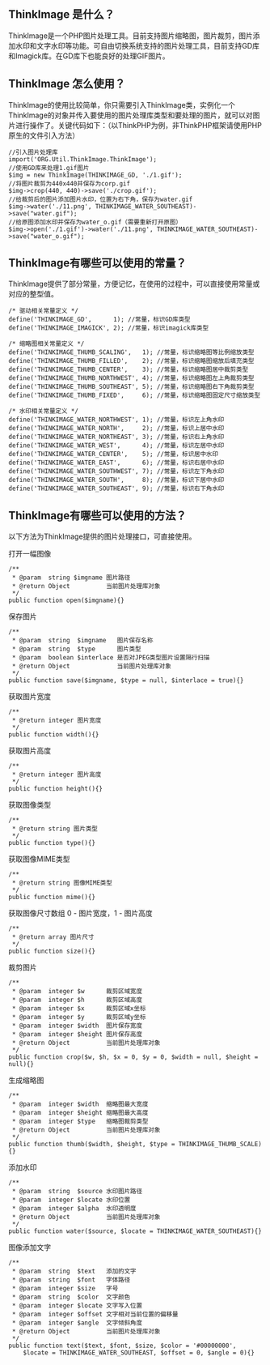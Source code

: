 ## ThinkImage 是什么？

ThinkImage是一个PHP图片处理工具。目前支持图片缩略图，图片裁剪，图片添加水印和文字水印等功能。可自由切换系统支持的图片处理工具，目前支持GD库和Imagick库。在GD库下也能良好的处理GIF图片。

## ThinkImage 怎么使用？

ThinkImage的使用比较简单，你只需要引入ThinkImage类，实例化一个ThinkImage的对象并传入要使用的图片处理库类型和要处理的图片，就可以对图片进行操作了。关键代码如下：（以ThinkPHP为例，非ThinkPHP框架请使用PHP原生的文件引入方法）

	//引入图片处理库
	import('ORG.Util.ThinkImage.ThinkImage'); 
	//使用GD库来处理1.gif图片
	$img = new ThinkImage(THINKIMAGE_GD, './1.gif'); 
	//将图片裁剪为440x440并保存为corp.gif
	$img->crop(440, 440)->save('./crop.gif');
	//给裁剪后的图片添加图片水印，位置为右下角，保存为water.gif
	$img->water('./11.png', THINKIMAGE_WATER_SOUTHEAST)->save("water.gif");
	//给原图添加水印并保存为water_o.gif（需要重新打开原图）
	$img->open('./1.gif')->water('./11.png', THINKIMAGE_WATER_SOUTHEAST)->save("water_o.gif");

## ThinkImage有哪些可以使用的常量？

ThinkImage提供了部分常量，方便记忆，在使用的过程中，可以直接使用常量或对应的整型值。

	/* 驱动相关常量定义 */
	define('THINKIMAGE_GD',      1); //常量，标识GD库类型
	define('THINKIMAGE_IMAGICK', 2); //常量，标识imagick库类型

	/* 缩略图相关常量定义 */
	define('THINKIMAGE_THUMB_SCALING',   1); //常量，标识缩略图等比例缩放类型
	define('THINKIMAGE_THUMB_FILLED',    2); //常量，标识缩略图缩放后填充类型
	define('THINKIMAGE_THUMB_CENTER',    3); //常量，标识缩略图居中裁剪类型
	define('THINKIMAGE_THUMB_NORTHWEST', 4); //常量，标识缩略图左上角裁剪类型
	define('THINKIMAGE_THUMB_SOUTHEAST', 5); //常量，标识缩略图右下角裁剪类型
	define('THINKIMAGE_THUMB_FIXED',     6); //常量，标识缩略图固定尺寸缩放类型

	/* 水印相关常量定义 */
	define('THINKIMAGE_WATER_NORTHWEST', 1); //常量，标识左上角水印
	define('THINKIMAGE_WATER_NORTH',     2); //常量，标识上居中水印
	define('THINKIMAGE_WATER_NORTHEAST', 3); //常量，标识右上角水印
	define('THINKIMAGE_WATER_WEST',      4); //常量，标识左居中水印
	define('THINKIMAGE_WATER_CENTER',    5); //常量，标识居中水印
	define('THINKIMAGE_WATER_EAST',      6); //常量，标识右居中水印
	define('THINKIMAGE_WATER_SOUTHWEST', 7); //常量，标识左下角水印
	define('THINKIMAGE_WATER_SOUTH',     8); //常量，标识下居中水印
	define('THINKIMAGE_WATER_SOUTHEAST', 9); //常量，标识右下角水印

## ThinkImage有哪些可以使用的方法？

以下方法为ThinkImage提供的图片处理接口，可直接使用。

打开一幅图像

	/**
     * @param  string $imgname 图片路径
     * @return Object          当前图片处理库对象
     */
    public function open($imgname){}

保存图片

    /**
     * @param  string  $imgname   图片保存名称
     * @param  string  $type      图片类型
     * @param  boolean $interlace 是否对JPEG类型图片设置隔行扫描
     * @return Object             当前图片处理库对象
     */
    public function save($imgname, $type = null, $interlace = true){}

获取图片宽度

    /**
     * @return integer 图片宽度
     */
    public function width(){}

获取图片高度

    /**
     * @return integer 图片高度
     */
    public function height(){}

获取图像类型

    /**
     * @return string 图片类型
     */
    public function type(){}

获取图像MIME类型

    /**
     * @return string 图像MIME类型
     */
    public function mime(){}

获取图像尺寸数组 0 - 图片宽度，1 - 图片高度

    /**
     * @return array 图片尺寸
     */
    public function size(){}

裁剪图片

    /**
     * @param  integer $w      裁剪区域宽度
     * @param  integer $h      裁剪区域高度
     * @param  integer $x      裁剪区域x坐标
     * @param  integer $y      裁剪区域y坐标
     * @param  integer $width  图片保存宽度
     * @param  integer $height 图片保存高度
     * @return Object          当前图片处理库对象
     */
    public function crop($w, $h, $x = 0, $y = 0, $width = null, $height = null){}

生成缩略图

    /**
     * @param  integer $width  缩略图最大宽度
     * @param  integer $height 缩略图最大高度
     * @param  integer $type   缩略图裁剪类型
     * @return Object          当前图片处理库对象
     */
    public function thumb($width, $height, $type = THINKIMAGE_THUMB_SCALE){}

添加水印

    /**
     * @param  string  $source 水印图片路径
     * @param  integer $locate 水印位置
     * @param  integer $alpha  水印透明度
     * @return Object          当前图片处理库对象
     */
    public function water($source, $locate = THINKIMAGE_WATER_SOUTHEAST){}

图像添加文字

    /**
     * @param  string  $text   添加的文字
     * @param  string  $font   字体路径
     * @param  integer $size   字号
     * @param  string  $color  文字颜色
     * @param  integer $locate 文字写入位置
     * @param  integer $offset 文字相对当前位置的偏移量
     * @param  integer $angle  文字倾斜角度
     * @return Object          当前图片处理库对象
     */
    public function text($text, $font, $size, $color = '#00000000', 
        $locate = THINKIMAGE_WATER_SOUTHEAST, $offset = 0, $angle = 0){}